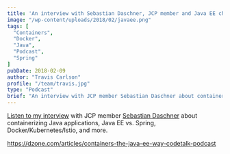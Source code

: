 ```yaml
---
title: 'An interview with Sebastian Daschner, JCP member and Java EE champion'
image: "/wp-content/uploads/2018/02/javaee.png"
tags: [
  "Containers",
  "Docker",
  "Java",
  "Podcast",
  "Spring"
]
pubDate: 2018-02-09
author: "Travis Carlson"
profile: "/team/travis.jpg"
type: "Podcast"
brief: "An interview with JCP member Sebastian Daschner about containerizing Java applications, Java EE vs. Spring, Docker/Kubernetes/Istio, and more."
---
```

<a href="https://dzone.com/articles/containers-the-java-ee-way-codetalk-podcast" rel="noopener" target="_blank">Listen to my interview</a> with JCP member <a href="https://blog.sebastian-daschner.com/" target="_blank" rel="noopener">Sebastian Daschner</a> about containerizing Java applications, Java EE vs. Spring, Docker/Kubernetes/Istio, and more.
  
<https://dzone.com/articles/containers-the-java-ee-way-codetalk-podcast>
